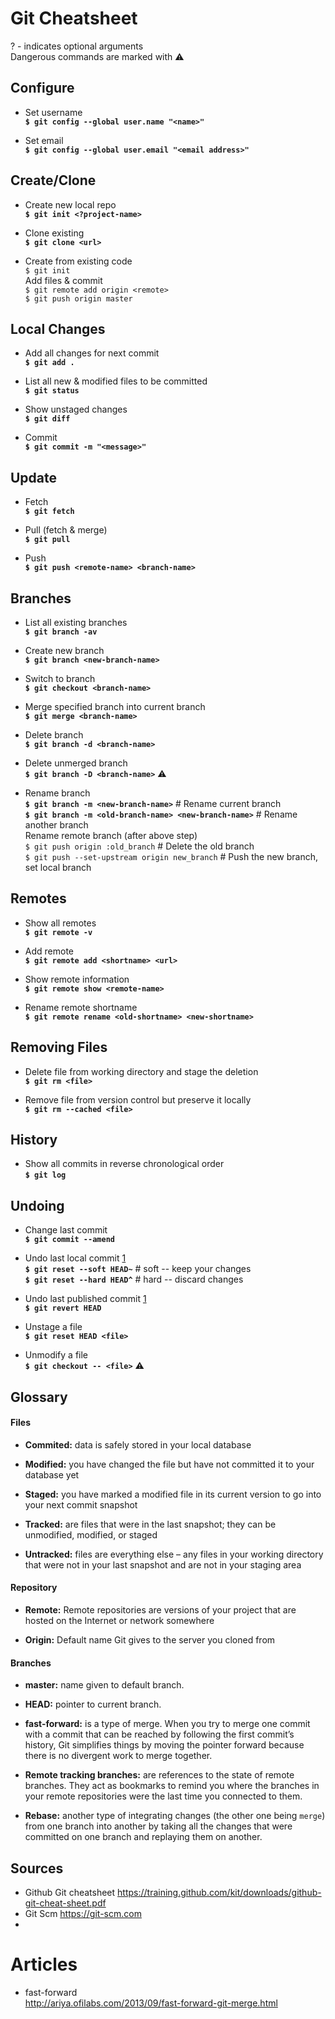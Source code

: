 # Git Cheatsheet

? - indicates optional arguments <br>
Dangerous commands are marked with :warning:

## Configure

- Set username <br>
**`$ git config --global user.name "<name>"`**

- Set email <br>
**`$ git config --global user.email "<email address>"`**

## Create/Clone

- Create new local repo <br>
**`$ git init <?project-name>`**

- Clone existing  <br>
**`$ git clone <url>`** <br>

- Create from existing code  <br>
`$ git init` <br>
Add files & commit <br>
`$ git remote add origin <remote>` <br>
`$ git push origin master` <br>

## Local Changes

- Add all changes for next commit <br>
**`$ git add .`** <br>

- List all new & modified files to be committed <br>
**`$ git status`** <br>

- Show unstaged changes <br>
**`$ git diff`** <br>

- Commit <br>
**`$ git commit -m "<message>"`** <br>

## Update

- Fetch <br>
**`$ git fetch`** <br>

- Pull (fetch & merge) <br>
**`$ git pull`** <br>

- Push <br>
**`$ git push <remote-name> <branch-name>`** <br>

## Branches

- List all existing branches <br>
**`$ git branch -av`** <br>

- Create new branch <br>
**`$ git branch <new-branch-name>`** <br>

- Switch to branch <br>
**`$ git checkout <branch-name>`** <br>

- Merge specified branch into current branch <br>
**`$ git merge <branch-name>`** <br>

- Delete branch <br>
**`$ git branch -d <branch-name>`** <br>

- Delete unmerged branch <br>
**`$ git branch -D <branch-name>`** :warning: <br> 

- Rename branch <br>
**`$ git branch -m <new-branch-name>`** # Rename current branch <br>
**`$ git branch -m <old-branch-name> <new-branch-name>`** # Rename another branch <br>
Rename remote branch (after above step) <br>
`$ git push origin :old_branch`                 # Delete the old branch <br>
`$ git push --set-upstream origin new_branch`   # Push the new branch, set local branch <br>

## Remotes

- Show all remotes <br>
**`$ git remote -v`** <br>

- Add remote <br>
**`$ git remote add <shortname> <url>`** <br>

- Show remote information <br>
**`$ git remote show <remote-name>`** <br>

- Rename remote shortname <br>
**`$ git remote rename <old-shortname> <new-shortname>`** <br>

## Removing Files

- Delete file from working directory and stage the deletion <br>
**`$ git rm <file>`** <br>

- Remove file from version control but preserve it locally <br>
**`$ git rm --cached <file>`** <br>

## History

- Show all commits in reverse chronological order <br>
**`$ git log`** <br>

## Undoing

- Change last commit <br>
**`$ git commit --amend`** <br>

- Undo last local commit [1]<br>
**`$ git reset --soft HEAD~`** # soft -- keep your changes<br>
**`$ git reset --hard HEAD^`** # hard -- discard changes<br>

- Undo last published commit [1]<br>
**`$ git revert HEAD`** <br>

- Unstage a file <br>
**`$ git reset HEAD <file>`** <br>

- Unmodify a file <br>
**`$ git checkout -- <file>`** :warning:<br>

## Glossary

#### Files

- **Commited:** data is safely stored in your local database
 
- **Modified:** you have changed the file but have not committed it to your database yet
 
- **Staged:** you have marked a modified file in its current version to go into your next commit snapshot

- **Tracked:** are files that were in the last snapshot; they can be unmodified, modified, or staged 
 
- **Untracked:** files are everything else – any files in your working directory that were not in your last snapshot and are not in your staging area
 
#### Repository

- **Remote:** Remote repositories are versions of your project that are hosted on the Internet or network somewhere
 
- **Origin:** Default name Git gives to the server you cloned from

#### Branches

- **master:** name given to default branch.
 
- **HEAD:** pointer to current branch.

- **fast-forward:** is a type of merge. When you try to merge one commit with a commit that can be reached by following the first commit’s history, Git simplifies things by moving the pointer forward because there is no divergent work to merge together.

- **Remote tracking branches:** are references to the state of remote branches. They act as bookmarks to remind you where the branches in your remote repositories were the last time you connected to them.

- **Rebase:** another type of integrating changes (the other one being `merge`) from one branch into another by taking all the changes that were committed on one branch and replaying them on another.

## Sources
- Github Git cheatsheet https://training.github.com/kit/downloads/github-git-cheat-sheet.pdf
- Git Scm https://git-scm.com
- [1]: http://stackoverflow.com/a/927386/2251156

# Articles

- fast-forward <br>
  http://ariya.ofilabs.com/2013/09/fast-forward-git-merge.html

